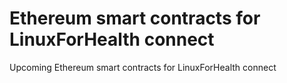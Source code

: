 # Ethereum smart contracts for LinuxForHealth connect
Upcoming Ethereum smart contracts for LinuxForHealth connect
